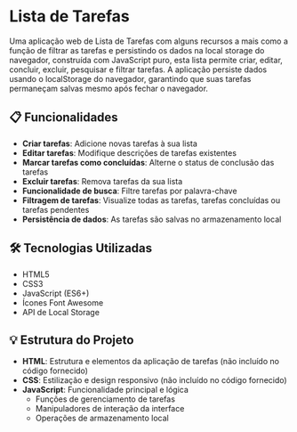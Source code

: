 # Lista de Tarefas 

Uma aplicação web de Lista de Tarefas com alguns recursos a mais como a função de filtrar as tarefas e persistindo os dados na local storage do navegador, construída com JavaScript puro, esta lista
permite  criar, editar, concluir, excluir, pesquisar e filtrar tarefas. A aplicação persiste dados usando o localStorage do navegador, garantindo que suas tarefas permaneçam salvas mesmo após fechar o navegador.

## 📋 Funcionalidades

- **Criar tarefas**: Adicione novas tarefas à sua lista
- **Editar tarefas**: Modifique descrições de tarefas existentes
- **Marcar tarefas como concluídas**: Alterne o status de conclusão das tarefas
- **Excluir tarefas**: Remova tarefas da sua lista
- **Funcionalidade de busca**: Filtre tarefas por palavra-chave
- **Filtragem de tarefas**: Visualize todas as tarefas, tarefas concluídas ou tarefas pendentes
- **Persistência de dados**: As tarefas são salvas no armazenamento local

## 🛠️ Tecnologias Utilizadas

- HTML5
- CSS3
- JavaScript (ES6+)
- Ícones Font Awesome
- API de Local Storage

## 💡 Estrutura do Projeto

- **HTML**: Estrutura e elementos da aplicação de tarefas (não incluído no código fornecido)
- **CSS**: Estilização e design responsivo (não incluído no código fornecido)
- **JavaScript**: Funcionalidade principal e lógica
  - Funções de gerenciamento de tarefas
  - Manipuladores de interação da interface
  - Operações de armazenamento local

